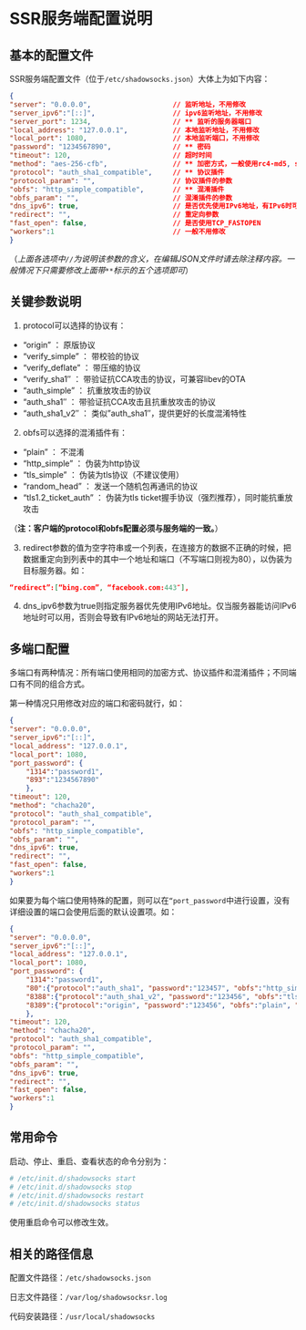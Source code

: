 # SSR服务端配置说明

## 基本的配置文件

SSR服务端配置文件（位于`/etc/shadowsocks.json`）大体上为如下内容：

```json
{
"server": "0.0.0.0",                    // 监听地址，不用修改
"server_ipv6":"[::]",                   // ipv6监听地址，不用修改
"server_port": 1234,                    // ** 监听的服务器端口
"local_address": "127.0.0.1",           // 本地监听地址，不用修改
"local_port": 1080,                     // 本地监听端口，不用修改
"password": "1234567890",               // ** 密码
"timeout": 120,                         // 超时时间
"method": "aes-256-cfb",                // ** 加密方式，一般使用rc4-md5, salsa20, chacha20
"protocol": "auth_sha1_compatible",     // ** 协议插件
"protocol_param": "",                   // 协议插件的参数
"obfs": "http_simple_compatible",       // ** 混淆插件
"obfs_param": "",                       // 混淆插件的参数
"dns_ipv6": true,                       // 是否优先使用IPv6地址，有IPv6时可开启
"redirect": "",                         // 重定向参数
"fast_open": false,                     // 是否使用TCP_FASTOPEN
"workers":1                             // 一般不用修改
}
```
 
（*上面各选项中`//`为说明该参数的含义，在编辑JSON文件时请去除注释内容。一般情况下只需要修改上面带`**`标示的五个选项即可*）

## 关键参数说明

1. protocol可以选择的协议有：

+ “origin” ： 原版协议
+ “verify_simple”	： 带校验的协议
+ “verify_deflate”	： 带压缩的协议
+ “verify_sha1″	： 带验证抗CCA攻击的协议，可兼容libev的OTA
+ “auth_simple”	： 抗重放攻击的协议
+ “auth_sha1″ ： 带验证抗CCA攻击且抗重放攻击的协议
+ “auth_sha1_v2″ ： 类似”auth_sha1″，提供更好的长度混淆特性

2. obfs可以选择的混淆插件有：

+ “plain” ： 不混淆
+ “http_simple” ： 伪装为http协议
+ “tls_simple” ： 伪装为tls协议（不建议使用）
+ “random_head”	： 发送一个随机包再通讯的协议
+ “tls1.2_ticket_auth” ： 伪装为tls ticket握手协议（强烈推荐），同时能抗重放攻击

（**注：客户端的protocol和obfs配置必须与服务端的一致。**）

3. redirect参数的值为空字符串或一个列表，在连接方的数据不正确的时候，把数据重定向到列表中的其中一个地址和端口（不写端口则视为80），以伪装为目标服务器。如：

```json
“redirect”:[“bing.com”, “facebook.com:443″],
```

4. dns_ipv6参数为true则指定服务器优先使用IPv6地址。仅当服务器能访问IPv6地址时可以用，否则会导致有IPv6地址的网站无法打开。

## 多端口配置

多端口有两种情况：所有端口使用相同的加密方式、协议插件和混淆插件；不同端口有不同的组合方式。

第一种情况只用修改对应的端口和密码就行，如：

```json
{
"server": "0.0.0.0",
"server_ipv6":"[::]",
"local_address": "127.0.0.1",
"local_port": 1080,
"port_password": {
    "1314":"password1",
    "893":"1234567890"
    },
"timeout": 120,
"method": "chacha20",
"protocol": "auth_sha1_compatible",
"protocol_param": "",
"obfs": "http_simple_compatible",
"obfs_param": "",
"dns_ipv6": true,
"redirect": "",
"fast_open": false,
"workers":1
}
```

如果要为每个端口使用特殊的配置，则可以在`“port_password`中进行设置，没有详细设置的端口会使用后面的默认设置项。如：

```json
{
"server": "0.0.0.0",
"server_ipv6":"[::]",
"local_address": "127.0.0.1",
"local_port": 1080,
"port_password": {
    "1314":"password1",
    "80":{"protocol":"auth_sha1", "password":"123457", "obfs":"http_simple", "obfs_param":"www.baidu.com"},
    "8388":{"protocol":"auth_sha1_v2", "password":"123456", "obfs":"tls1.2_ticket_auth", "obfs_param":""},
    "8389":{"protocol":"origin", "password":"123456", "obfs":"plain", "obfs_param":""}
    },
"timeout": 120,
"method": "chacha20",
"protocol": "auth_sha1_compatible",
"protocol_param": "",
"obfs": "http_simple_compatible",
"obfs_param": "",
"dns_ipv6": true,
"redirect": "",
"fast_open": false,
"workers":1
}
```

## 常用命令

启动、停止、重启、查看状态的命令分别为：

```sh
# /etc/init.d/shadowsocks start
# /etc/init.d/shadowsocks stop
# /etc/init.d/shadowsocks restart
# /etc/init.d/shadowsocks status
```

使用重启命令可以修改生效。

## 相关的路径信息

配置文件路径：`/etc/shadowsocks.json`

日志文件路径：`/var/log/shadowsocksr.log`

代码安装路径：`/usr/local/shadowsocks`